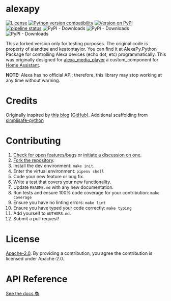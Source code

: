 # alexapy

[![License](https://img.shields.io/badge/License-Apache%202.0-blue.svg)](https://opensource.org/licenses/Apache-2.0)
[![Python version compatibility](https://img.shields.io/pypi/pyversions/alexapy)](https://pypi.org/project/alexapy)
[![Version on PyPi](https://img.shields.io/pypi/v/alexapy)](https://pypi.org/project/alexapy)
[![pipeline status](https://gitlab.com/keatontaylor/alexapy/badges/master/pipeline.svg)](https://gitlab.com/keatontaylor/alexapy/commits/master)
![PyPI - Downloads](https://img.shields.io/pypi/dd/alexapy)
![PyPI - Downloads](https://img.shields.io/pypi/dw/alexapy)
![PyPI - Downloads](https://img.shields.io/pypi/dm/alexapy)

This a forked version only for testing purposes. The original code is property of alandtse and keatontaylor. You can find it at AlexaPy.Python Package for controlling Alexa devices (echo dot, etc) programmatically. This was originally designed for [alexa_media_player](https://github.com/custom-components/alexa_media_player) a custom_component for [Home Assistant](https://www.home-assistant.io/).

**NOTE:** Alexa has no official API; therefore, this library may stop
working at any time without warning.

# Credits

Originally inspired by [this blog](https://blog.loetzimmer.de/2017/10/amazon-alexa-hort-auf-die-shell-echo.html) [(GitHub)](https://github.com/thorsten-gehrig/alexa-remote-control).
Additional scaffolding from [simplisafe-python](https://github.com/bachya/simplisafe-python)

# Contributing

1.  [Check for open features/bugs](https://gitlab.com/keatontaylor/alexapy/issues)
    or [initiate a discussion on one](https://gitlab.com/keatontaylor/alexapy/issues/new).
2.  [Fork the repository](https://gitlab.com/keatontaylor/alexapy/forks/new).
3.  Install the dev environment: `make init`.
4.  Enter the virtual environment: `pipenv shell`
5.  Code your new feature or bug fix.
6.  Write a test that covers your new functionality.
7.  Update `README.md` with any new documentation.
8.  Run tests and ensure 100% code coverage for your contribution: `make coverage`
9.  Ensure you have no linting errors: `make lint`
10. Ensure you have typed your code correctly: `make typing`
11. Add yourself to `AUTHORS.md`.
12. Submit a pull request!

# License

[Apache-2.0](LICENSE). By providing a contribution, you agree the contribution is licensed under Apache-2.0.

# API Reference

[See the docs 📚](https://alexapy.readthedocs.io/en/latest/index.html).
